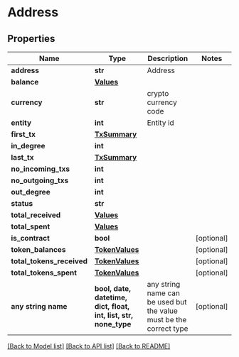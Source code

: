 # Address


## Properties
Name | Type | Description | Notes
------------ | ------------- | ------------- | -------------
**address** | **str** | Address | 
**balance** | [**Values**](Values.md) |  | 
**currency** | **str** | crypto currency code | 
**entity** | **int** | Entity id | 
**first_tx** | [**TxSummary**](TxSummary.md) |  | 
**in_degree** | **int** |  | 
**last_tx** | [**TxSummary**](TxSummary.md) |  | 
**no_incoming_txs** | **int** |  | 
**no_outgoing_txs** | **int** |  | 
**out_degree** | **int** |  | 
**status** | **str** |  | 
**total_received** | [**Values**](Values.md) |  | 
**total_spent** | [**Values**](Values.md) |  | 
**is_contract** | **bool** |  | [optional] 
**token_balances** | [**TokenValues**](TokenValues.md) |  | [optional] 
**total_tokens_received** | [**TokenValues**](TokenValues.md) |  | [optional] 
**total_tokens_spent** | [**TokenValues**](TokenValues.md) |  | [optional] 
**any string name** | **bool, date, datetime, dict, float, int, list, str, none_type** | any string name can be used but the value must be the correct type | [optional]

[[Back to Model list]](../README.md#documentation-for-models) [[Back to API list]](../README.md#documentation-for-api-endpoints) [[Back to README]](../README.md)


